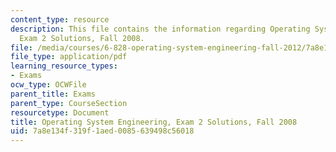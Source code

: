 ```yaml
---
content_type: resource
description: This file contains the information regarding Operating System Engineering,
  Exam 2 Solutions, Fall 2008.
file: /media/courses/6-828-operating-system-engineering-fall-2012/7a8e134f319f1aed0085639498c56018_MIT6_828F12_q08_2_sol.pdf
file_type: application/pdf
learning_resource_types:
- Exams
ocw_type: OCWFile
parent_title: Exams
parent_type: CourseSection
resourcetype: Document
title: Operating System Engineering, Exam 2 Solutions, Fall 2008
uid: 7a8e134f-319f-1aed-0085-639498c56018
---
```

